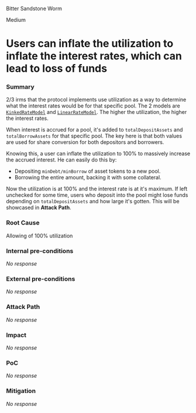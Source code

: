 Bitter Sandstone Worm

Medium

# Users can inflate the utilization to inflate the interest rates, which can lead to loss of funds

### Summary
2/3 irms that the protocol implements use utilization as a way to determine what the interest rates would be for that specific pool. The 2 models are [`KinkedRateModel`](https://github.com/sherlock-audit/2024-08-sentiment-v2/blob/0b472f4bffdb2c7432a5d21f1636139cc01561a5/protocol-v2/src/irm/KinkedRateModel.sol#L56) and [`LinearRateModel`](https://github.com/sherlock-audit/2024-08-sentiment-v2/blob/0b472f4bffdb2c7432a5d21f1636139cc01561a5/protocol-v2/src/irm/LinearRateModel.sol#L67). The higher the utilization, the higher the interest rates.

When interest is accrued for a pool, it's added to `totalDepositAssets` and `totalBorrowAssets` for that specific pool. The key here is that both values are used for share conversion for both depositors and borrowers.

Knowing this, a user can inflate the utilization to 100% to massively increase the accrued interest. He can easily do this by:
- Depositing `minDebt/minBorrow` of asset tokens to a new pool.
- Borrowing the entire amount, backing it with some collateral.

Now the utilization is at 100% and the interest rate is at it's maximum. If left unchecked for some time, users who deposit into the pool might lose funds depending on `totalDepositAssets` and how large it's gotten. This will be showcased in **Attack Path**.

### Root Cause
Allowing of 100% utilization

### Internal pre-conditions

_No response_

### External pre-conditions

_No response_

### Attack Path

_No response_

### Impact

_No response_

### PoC

_No response_

### Mitigation

_No response_